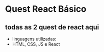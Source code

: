 # Quest React Básico

## todas as 2 quest de react aqui

- linguagens utilizadas:
- HTML, CSS, JS e React

